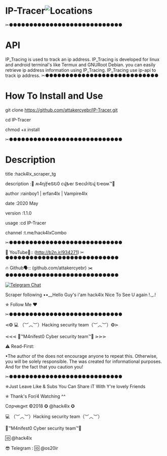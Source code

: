 # IP-Tracer![Locations](https://github.com/attakercyebr/haxk4lx_toolkit/blob/master/levlogo.png) 
✂●●●●●●●●●●●●●●●●●●●●●●●●●●●●
# API 
IP_Tracing is used to track an ip address.
IP_Tracing is developed for linux and android terminal's like Termux and GNURoot Debian. 
you can easily retrieve ip address information using IP_Tracing. 
IP_Tracing use ip-api to track ip address.
✂●●●●●●●●●●●●●●●●●●●●●●●●●●●●
# How To Install and Use

git clone https://github.com/attakercyebr/IP-Tracer.git

cd IP-Tracer

chmod +x install

✂●●●●●●●●●●●●●●●●●●●●●●●●●●●●
# Description
 title           :hack4lx_scraper_tg
 
 description     :👊 ʍ4ղíƒҽՏԵ0 ϲվҍҽɾ ՏҽϲմɾíԵվ Եҽɑʍ™💪
 
 author          :rainboy1 | erfan4lx | Vampire4lx
 
 date            :2020 May
 
 version         :1.1.0
 
 usage           :cd IP-Tracer
 
 channel          :t.me/hack4lxCombo
 
✂●●●●●●●●●●●●●●●●●●●●●●●●●●●●

🦠 YouTube👣:: (http://b2n.ir/934271)
✂●●●●●●●●●●●●●●●●●●●●●●●●●●●●

🔥 Github🗣:: (github.com/attakercyebr)
✂●●●●●●●●●●●●●●●●●●●●●●●●●●●●

[![Telegram Chat](https://img.shields.io/badge/chat%20on-Telegram-blue.svg)](https://t.me/hack4lx)

Scraper following  ••__Hello Guy's i'am hack4lx Nice To See U again !._.!

✯ Follow Me ♥

✂●●●●●●●●●●●●●●●●●●●●●●●●●●●●

⋖❂ 💻 （︶︿︶）Hacking security team（︶︿︶）❂⋗

⋖⋖⋖ 💢™M4nifest0 Cyber security team™💢 ⋗⋗⋗

⚠️ Read-First:

•The author of the does not encourage anyone to repeat this. Otherwise, you will be solely responsible. The was created for informational purposes. And for the fact that you caution you!

✂●●●●●●●●●●●●●●●●●●●●●●●●●●●●

✯Just Leave Like & Subs You Can Share iT With Y're lovely Friends

✯ Thank's For/4 Watching ^^

Cσρчяιgнτ ©2018 ✪ @hack4lx ✪

💻 （︶︿︶）Hacking security team（︶︿︶）

💢™M4nifest0 Cyber security team™💢

🆔 @hack4lx

😎 Telegram : 🆔 @os20ir

